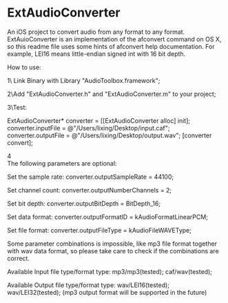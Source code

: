 # ExtAudioConverter
An iOS project to convert audio from any format to any format.
ExtAuioConverter is an implementation of the afconvert command on OS X, 
so this readme file uses some hints of afconvert help documentation. For example, LEI16 means little-endian signed int with 16 bit depth.

How to use:

1\ Link Binary with Library "AudioToolbox.framework";

2\Add "ExtAudioConverter.h" and "ExtAudioConverter.m" to your project;

3\Test:

ExtAudioConverter* converter = [[ExtAudioConverter alloc] init];
converter.inputFile =  @"/Users/lixing/Desktop/input.caf";
converter.outputFile = @"/Users/lixing/Desktop/output.wav";
[converter convert];

4\
The following parameters are optional:

Set the sample rate:
converter.outputSampleRate = 44100;

Set channel count:
converter.outputNumberChannels = 2;

Set bit depth:
converter.outputBitDepth = BitDepth_16;

Set data format:
converter.outputFormatID = kAudioFormatLinearPCM;

Set file format:
converter.outputFileType = kAudioFileWAVEType;


Some parameter combinations is impossible, like mp3 file format together with wav data format, so please take care to check if the combinations are correct.



Available Input file type/format type:
mp3/mp3(tested);
caf/wav(tested);


Available Output file type/format type:
wav/LEI16(tested);
wav/LEI32(tested);
(mp3 output format will be supported in the future)
